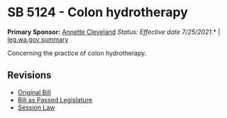 # SB 5124 - Colon hydrotherapy
**Primary Sponsor:** [Annette Cleveland](/person/leg/annette.cleveland.md)
*Status: Effective date 7/25/2021*.* | [leg.wa.gov summary](https://app.leg.wa.gov/billsummary?BillNumber=5124&Year=2021)

Concerning the practice of colon hydrotherapy.

## Revisions
* [Original Bill](1/)
* [Bill as Passed Legislature](1/)
* [Session Law](1/)